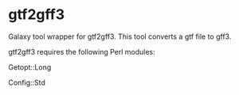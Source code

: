 gtf2gff3
========

Galaxy tool wrapper for gtf2gff3. This tool converts a gtf file to gff3.

gtf2gff3 requires the following Perl modules:

Getopt::Long

Config::Std
